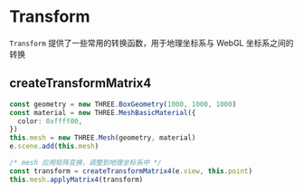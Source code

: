 # Transform

`Transform` 提供了一些常用的转换函数，用于地理坐标系与 WebGL 坐标系之间的转换

## createTransformMatrix4

```ts
const geometry = new THREE.BoxGeometry(1000, 1000, 1000)
const material = new THREE.MeshBasicMaterial({ 
  color: 0xffff00,
})
this.mesh = new THREE.Mesh(geometry, material)
e.scene.add(this.mesh)

/* mesh 应用矩阵变换，调整到地理坐标系中 */
const transform = createTransformMatrix4(e.view, this.point)
this.mesh.applyMatrix4(transform)
```

